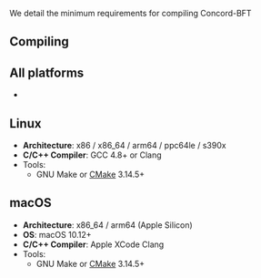 We detail the minimum requirements for compiling Concord-BFT

## Compiling
## All platforms
* 
## Linux
* **Architecture**: x86 / x86_64 / arm64 / ppc64le / s390x
* **C/C++ Compiler**: GCC 4.8+ or Clang
* Tools:
    * GNU Make or [CMake](https://cmake.org/download/) 3.14.5+

## macOS
* **Architecture**: x86_64 / arm64 (Apple Silicon)
* **OS**: macOS 10.12+
* **C/C++ Compiler**: Apple XCode Clang
* Tools:
    * GNU Make or [CMake](https://cmake.org/download/) 3.14.5+

